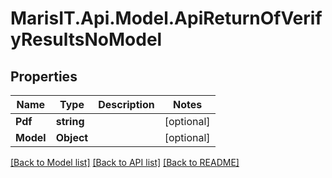 
# MarisIT.Api.Model.ApiReturnOfVerifyResultsNoModel

## Properties

Name | Type | Description | Notes
------------ | ------------- | ------------- | -------------
**Pdf** | **string** |  | [optional] 
**Model** | **Object** |  | [optional] 

[[Back to Model list]](../README.md#documentation-for-models)
[[Back to API list]](../README.md#documentation-for-api-endpoints)
[[Back to README]](../README.md)

